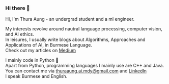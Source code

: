 ### Hi there 👋

Hi, I'm Thura Aung - an undergrad student and a ml engineer.

My interests revolve around nautral language processing, computer vision, and AI ethics.
<br/>
In leisures, I usually write blogs about Algorithms, Approaches and Applications of AI, in Burmese Language.
<br />
Check out my articles on [Medium](thuraaung-ai.medium.com)

I mainly code in Python 🐍
<br />
Apart from Python, programming languages I mainly use are C++ and Java. 
<br />
You can contact me via thuraaung.ai.mdy@gmail.com and [LinkedIn](https://www.linkedin.com/in/thura-aung)
<br />
I speak Burmese and English.
